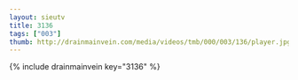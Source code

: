 ```yaml
--- 
layout: sieutv
title: 3136
tags: ["003"]
thumb: http://drainmainvein.com/media/videos/tmb/000/003/136/player.jpg
---
```

{% include drainmainvein key="3136" %} 
